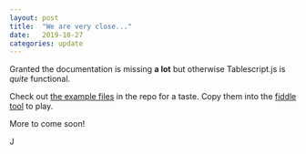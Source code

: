 ```yaml
---
layout: post
title:  "We are very close..."
date:   2019-10-27
categories: update
---
```


Granted the documentation is missing **a lot** but otherwise Tablescript.js is _quite_ functional.

Check out [the example files](https://github.com/Tablescript/tablescript.js/tree/master/examples) in the repo for a taste. Copy them into the [fiddle tool](/fiddle) to play.

More to come soon!

J